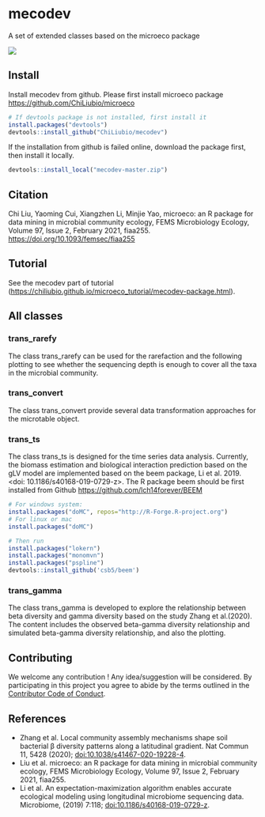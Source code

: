 # mecodev

A set of extended classes based on the microeco package

![](https://img.shields.io/badge/Test-Ver0.2.0-red.svg)


## Install

Install mecodev from github. Please first install microeco package https://github.com/ChiLiubio/microeco

```r
# If devtools package is not installed, first install it
install.packages("devtools")
devtools::install_github("ChiLiubio/mecodev")
```

If the installation from github is failed online, download the package first, then install it locally.

```r
devtools::install_local("mecodev-master.zip")
```

## Citation
Chi Liu, Yaoming Cui, Xiangzhen Li, Minjie Yao, microeco: an R package for data mining in microbial community ecology, 
FEMS Microbiology Ecology, Volume 97, Issue 2, February 2021, fiaa255. https://doi.org/10.1093/femsec/fiaa255

## Tutorial
See the mecodev part of tutorial (https://chiliubio.github.io/microeco_tutorial/mecodev-package.html).

## All classes

### trans_rarefy

The class trans_rarefy can be used for the rarefaction and the following plotting to 
see whether the sequencing depth is enough to cover all the taxa in the microbial community.

### trans_convert

The class trans_convert provide several data transformation approaches for the microtable object.


### trans_ts

The class trans_ts is designed for the time series data analysis.
Currently, the biomass estimation and biological interaction prediction based on the gLV model 
are implemented based on the beem package, Li et al. 2019. <doi: 10.1186/s40168-019-0729-z>.
The R package beem should be first installed from Github https://github.com/lch14forever/BEEM

```r
# For windows system:
install.packages("doMC", repos="http://R-Forge.R-project.org")
# For linux or mac
install.packages("doMC")
```

```r
# Then run
install.packages("lokern")
install.packages("monomvn")
install.packages("pspline")
devtools::install_github('csb5/beem')
```


### trans_gamma
The class trans_gamma is developed to explore the relationship between beta diversity and gamma diversity
based on the study Zhang et al.(2020).
The content includes the observed beta-gamma diversity relationship and simulated beta-gamma diversity relationship, and also the plotting.


## Contributing

We welcome any contribution \! 
Any idea/suggestion will be considered.
By participating in this project you agree to abide by the terms outlined in the [Contributor Code of Conduct](CONDUCT.md).


## References
  - Zhang et al. Local community assembly mechanisms shape soil bacterial β diversity patterns along a latitudinal gradient. Nat Commun 11, 5428 (2020); <doi:10.1038/s41467-020-19228-4>.
  - Liu et al. microeco: an R package for data mining in microbial community ecology, FEMS Microbiology Ecology, Volume 97, Issue 2, February 2021, fiaa255.
  - Li et al. An expectation-maximization algorithm enables accurate ecological modeling using longitudinal microbiome sequencing data. Microbiome, (2019) 7:118; <doi:10.1186/s40168-019-0729-z>.


